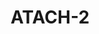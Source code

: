 ---
title: ATACH-2
datePublished: "2016-09-15"
dateModified: "2023-01-06"
journal: New England Journal of Medicine
pmid: 27276234
doi: 10.1056/NEJMoa1603460
nctID: NCT01176565
nctLink: https://clinicaltrials.gov/ct2/show/NCT01176565
tags:
- Intracerebral Hemorrhage
- Blood Pressure
pico: In patients presenting with acute primary intracerebral hemorrhage (ICH) with a systolic blood pressure > 180 mm Hg, does lowering blood pressure to a target SBP of 110-139 mm Hg improve death or major disability at 90 days when compared to a target SBP of 140-179 mm Hg?

---